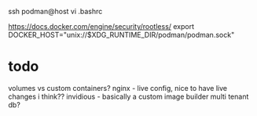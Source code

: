 ssh podman@host vi .bashrc

https://docs.docker.com/engine/security/rootless/
export DOCKER_HOST="unix://$XDG_RUNTIME_DIR/podman/podman.sock"

# todo
volumes vs custom containers?
nginx - live config, nice to have live changes i think??
invidious - basically a custom image builder
multi tenant db?
